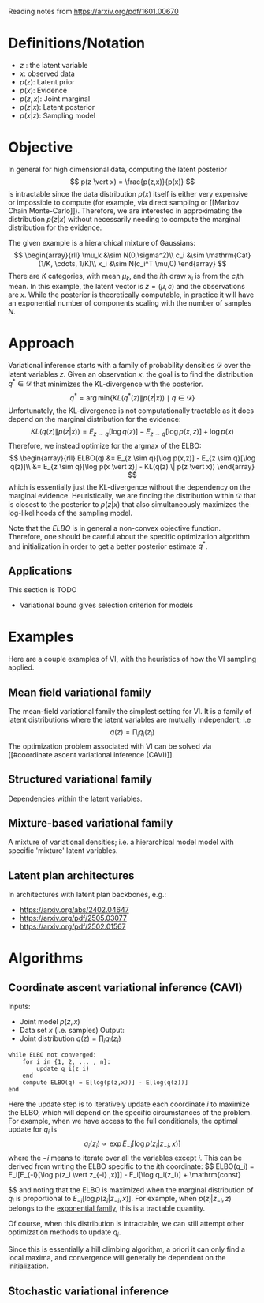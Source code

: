 Reading notes from https://arxiv.org/pdf/1601.00670
# Definitions/Notation
- $z$ : the latent variable
- $x$: observed data
- $p(z)$: Latent prior
- $p(x)$: Evidence
- $p(z,x)$: Joint marginal
- $p(z \vert x)$: Latent posterior
- $p(x \vert z)$: Sampling model

# Objective
In general for high dimensional data, computing the latent posterior
$$ 
p(z \vert x) = \frac{p(z,x)}{p(x)}
$$
is intractable since the data distribution $p(x)$ itself is either very expensive or impossible to compute (for example, via direct sampling or [[Markov Chain Monte-Carlo]]).  Therefore, we are interested in approximating the distribution $p(z\vert x)$ without necessarily needing to compute the marginal distribution for the evidence. 

The given example is a hierarchical mixture of Gaussians: 
$$
\begin{array}{rll}
\mu_k &\sim N(0,\sigma^2)\\
c_i &\sim \mathrm{Cat}(1/K, \cdots, 1/K)\\
x_i &\sim N(c_i^T \mu,0)
\end{array}
$$
There are $K$ categories, with mean $\mu_k$, and the $i$th draw $x_i$ is from the $c_i$th mean. In this example, the latent vector is $z = (\mu, c)$ and the observations are $x$. While the posterior is theoretically computable, in practice it will have an exponential number of components scaling with the number of samples $N$.
# Approach
Variational inference starts with a family of probability densities $\mathcal{D}$ over the latent variables $z$. Given an observation $x$, the goal is to find the distribution $q^* \in \mathcal{D}$  that minimizes the KL-divergence with the posterior. 
$$
q^* = \arg\min_{} \{KL(q^*(z) \| p(z \vert x)) \mid q \in \mathcal{D}\}
$$
Unfortunately, the KL-divergence is not computationally tractable as it does depend on the marginal distribution for the evidence:
$$
KL(q(z) \| p(z \vert x)) = E_{z \sim q}[\log q(z)] - E_{z \sim q}[\log p(x,z)] + \log p(x)
$$
Therefore, we instead optimize for the argmax of the ELBO: 
$$
\begin{array}{rll}
ELBO(q) &=  E_{z \sim q}[\log p(x,z)] - E_{z \sim q}[\log q(z)]\\
&= E_{z \sim q}[\log p(x \vert z)] - KL(q(z) \| p(z \vert x))
\end{array}
$$
which is essentially just the KL-divergence without the dependency on the marginal evidence. Heuristically, we are finding the distribution within $\mathcal{D}$ that is closest to the posterior to $p(z\vert x)$ that also simultaneously maximizes the log-likelihoods of the sampling model. 

Note that the $ELBO$ is in general a non-convex objective function. Therefore, one should be careful about the specific optimization algorithm and initialization in order to get a better posterior estimate $q^*$. 
## Applications
This section is TODO
- Variational bound gives selection criterion for models

# Examples
Here are a couple examples of VI, with the heuristics of how the VI sampling applied. 
## Mean field variational family 
The mean-field variational family  the simplest setting for VI. It is a family of latent distributions where the latent variables are mutually independent; i.e
$$ 
q(z) = \prod_i q_i(z_i)
$$
The optimization problem associated with VI can be solved via [[#coordinate ascent variational inference (CAVI)]]. 

## Structured variational family
Dependencies within the latent variables. 

## Mixture-based variational family
A mixture of variational densities; i.e. a hierarchical model  model with specific 'mixture' latent variables. 

## Latent plan architectures
In architectures with latent plan backbones, e.g.:
- https://arxiv.org/abs/2402.04647
- https://arxiv.org/pdf/2505.03077
- https://arxiv.org/pdf/2502.01567

# Algorithms

##  Coordinate ascent variational inference (CAVI)
Inputs:
- Joint model $p(z,x)$ 
- Data set $x$ (i.e. samples)
Output:
- Joint distribution $q(z) = \prod_i q_i(z_i)$
```
while ELBO not converged:
	for i in {1, 2, ... , n}:
		update q_i(z_i) 
	end
	compute ELBO(q) = E[log(p(z,x))] - E[log(q(z))]
end
```
Here the update step is to iteratively update each coordinate $i$ to maximize the ELBO, which will depend on the specific circumstances of the problem. For example, when we have access to the full conditionals, the optimal update for $q_i$ is
$$
q_i(z_i) \propto \exp E_{-i}[\log p(z_i \vert z_{-i} ,x)]
$$
where the $-i$ means to iterate over all the variables except $i$.  This can be derived from writing the ELBO specific to the $i$th coordinate: 
$$
ELBO(q_i) = E_i[E_{-i}[\log p(z_i \vert z_{-i} ,x)]] - E_i[\log q_i(z_i)] + \mathrm{const}

$$
and noting that the ELBO is maximized when the marginal distribution of $q_i$ is  proportional to $E_{-i}[\log p(z_i \vert z_{-i} ,x)]$. For example, when $p(z_i\vert z_{-i}, z)$ belongs to the [exponential family](https://en.wikipedia.org/wiki/Exponential_family), this is a tractable quantity. 

Of course, when this distribution is intractable, we can still attempt other optimization methods to update $q_i$. 

Since this is essentially a hill climbing algorithm, a priori it can only find a local maxima, and convergence will generally be dependent on the initialization. 

## Stochastic variational inference





